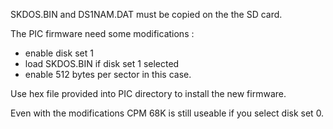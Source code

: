 SKDOS.BIN and DS1NAM.DAT must be copied on the the SD card.

The PIC firmware need some modifications :
- enable disk set 1
- load SKDOS.BIN if disk set 1 selected
- enable 512 bytes per sector in this case.
  
Use hex file provided into PIC directory to install the new firmware.

Even with the modifications CPM 68K is still useable if you select disk set 0.


